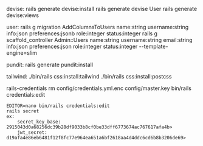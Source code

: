 devise:
    rails generate devise:install
    rails generate devise User
    rails generate devise:views

user:
    rails g migration AddColumnsToUsers name:string username:string info:json preferences:jsonb role:integer status:integer
    rails g scaffold_controller Admin::Users name:string username:string email:string info:json preferences:json role:integer status:integer --template-engine=slim

pundit:
    rails generate pundit:install

tailwind:
    ./bin/rails css:install:tailwind
    ./bin/rails css:install:postcss

rails-credentials
    rm config/credentials.yml.enc config/master.key
    bin/rails credentials:edit

    EDITOR=nano bin/rails credentials:edit
    rails secret
    ex:
        secret_key_base: 2915043d0a68256dc39b28df9033b8cf0be33dff6773674ac767617afa4b>
        jwt_secret: d19afa4e86eb6481f12f8fc77e964ea651a6bf2618aa4d4ddc6cd6b8b3206de69>


